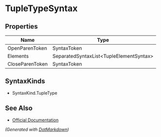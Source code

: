 # TupleTypeSyntax

## Properties

| Name            | Type                                     |
| --------------- | ---------------------------------------- |
| OpenParenToken  | SyntaxToken                              |
| Elements        | SeparatedSyntaxList\<TupleElementSyntax> |
| CloseParenToken | SyntaxToken                              |

## SyntaxKinds

* SyntaxKind\.TupleType

## See Also

* [Official Documentation](https://docs.microsoft.com/en-us/dotnet/api/microsoft.codeanalysis.csharp.syntax.tupletypesyntax)


*\(Generated with [DotMarkdown](http://github.com/JosefPihrt/DotMarkdown)\)*